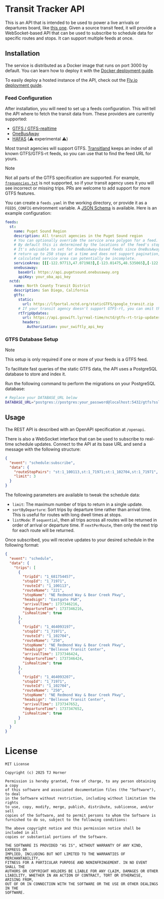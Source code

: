# Transit Tracker API

This is an API that is intended to be used to power a live arrivals or departures board, like [this one](https://github.com/EastsideUrbanism/transit-countdown-clock). Given a source transit feed, it will provide a WebSocket-based API that can be used to subscribe to schedule data for specific routes and stops. It can support multiple feeds at once.

## Installation

The service is distributed as a Docker image that runs on port 3000 by default. You can learn how to deploy it with the [Docker deployment guide](./deploy-docker.md).

To easily deploy a hosted instance of the API, check out the [Fly.io deployment guide](./deploy-fly.md).

### Feed Configuration

After installation, you will need to set up a feeds configuration. This will tell the API where to fetch the transit data from. These providers are currently supported:

- [GTFS / GTFS-realtime](https://gtfs.org/documentation/overview/)
- [OneBusAway](https://developer.onebusaway.org/)
- [HAFAS](https://github.com/public-transport/hafas-client) (⚠️ experimental ⚠️)

Most transit agencies will support GTFS. [Transitland](https://www.transit.land/operators) keeps an index of all known GTFS/GTFS-rt feeds, so you can use that to find the feed URL for yours.

> [!NOTE]  
> Not all parts of the GTFS specification are supported. For example, [`frequencies.txt`](https://gtfs.org/documentation/schedule/reference/#frequenciestxt) is not supported, so if your transit agency uses it you will see incorrect or missing trips. PRs are welcome to add support for more GTFS features.

You can create a `feeds.yaml` in the working directory, or provide it as a `FEEDS_CONFIG` environment variable. A [JSON Schema](./feed-schema.json) is available. Here is an example configuration:

```yaml
feeds:
  st:
    name: Puget Sound Region
    description: All transit agencies in the Puget Sound region
    # You can optionally override the service area polygon for a feed.
    # By default this is determined by the locations of the feed's stops.
    # It's advisable to set for OneBusAway-based feeds since OneBusAway can only
    # return up to 250 stops at a time and does not support pagination, so the
    # calculated service area can potentially be incomplete.
    serviceArea: [[[-122.97713,47.071983],[-123.01475,48.535065],[-122.9441,48.59793],[-121.633194,48.26319],[-121.60341,48.255344],[-121.6016,48.25484],[-121.60102,48.251865],[-121.601,48.25134],[-121.6923,47.85279],[-121.78612,47.491642],[-121.98235,47.199947],[-122.57929,46.933628],[-122.58955,46.93304],[-122.91552,46.979607],[-122.931404,46.98552],[-122.97713,47.071983]]]
    onebusaway:
      baseUrl: https://api.pugetsound.onebusaway.org
      apiKey: your_oba_api_key
  nctd:
    name: North County Transit District
    description: San Diego, California
    gtfs:
      static:
        url: https://lfportal.nctd.org/staticGTFS/google_transit.zip
      # If your transit agency doesn't support GTFS-rt, you can omit this section
      rtTripUpdates:
        url: https://api.goswift.ly/real-time/nctd/gtfs-rt-trip-updates
        headers:
          Authorization: your_swiftly_api_key
```

### GTFS Database Setup

> [!NOTE]  
> This setup is only required if one or more of your feeds is a GTFS feed.

To facilitate fast queries of the static GTFS data, the API uses a PostgreSQL database to store and index it.

Run the following command to perform the migrations on your PostgreSQL database:

```bash
# Replace your DATABASE_URL below
DATABASE_URL="postgres://postgres:your_password@localhost:5432/gtfs?sslmode=disable" pnpm gtfs:db:migrate
```

## Usage

The REST API is described with an OpenAPI specification at `/openapi`.

There is also a WebSocket interface that can be used to subscribe to real-time schedule updates. Connect to the API at its base URL and send a message with the following structure:

```json
{
  "event": "schedule:subscribe",
  "data": {
    "routeStopPairs": "st:1_100113,st:1_71971;st:1_102704,st:1_71971",
    "limit": 3
  }
}
```

The following parameters are available to tweak the schedule data:

- `limit`: The maximum number of trips to return in a single update.
- `sortByDeparture`: Sort trips by departure time rather than arrival time. This is useful for routes with long dwell times at stops.
- `listMode`: If `sequential`, then all trips across all routes will be returned in order of arrival or departure time. If `nextPerRoute`, then only the next trip for each route will be returned.

Once subscribed, you will receive updates to your desired schedule in the following format:

```json
{
  "event": "schedule",
  "data": {
    "trips": [
      {
        "tripId": "1_681754457",
        "stopId": "1_71971",
        "routeId": "1_100113",
        "routeName": "221",
        "stopName": "NE Redmond Way & Bear Creek Pkwy",
        "headsign": "Eastgate P&R",
        "arrivalTime": 1737346216,
        "departureTime": 1737346216,
        "isRealtime": true
      },
      {
        "tripId": "1_464093197",
        "stopId": "1_71971",
        "routeId": "1_102704",
        "routeName": "250",
        "stopName": "NE Redmond Way & Bear Creek Pkwy",
        "headsign": "Bellevue Transit Center",
        "arrivalTime": 1737346424,
        "departureTime": 1737346424,
        "isRealtime": true
      },
      {
        "tripId": "1_464093207",
        "stopId": "1_71971",
        "routeId": "1_102704",
        "routeName": "250",
        "stopName": "NE Redmond Way & Bear Creek Pkwy",
        "headsign": "Bellevue Transit Center",
        "arrivalTime": 1737347652,
        "departureTime": 1737347652,
        "isRealtime": true
      }
    ]
  }
}
```

# License

```
MIT License

Copyright (c) 2025 TJ Horner

Permission is hereby granted, free of charge, to any person obtaining a copy
of this software and associated documentation files (the "Software"), to deal
in the Software without restriction, including without limitation the rights
to use, copy, modify, merge, publish, distribute, sublicense, and/or sell
copies of the Software, and to permit persons to whom the Software is
furnished to do so, subject to the following conditions:

The above copyright notice and this permission notice shall be included in all
copies or substantial portions of the Software.

THE SOFTWARE IS PROVIDED "AS IS", WITHOUT WARRANTY OF ANY KIND, EXPRESS OR
IMPLIED, INCLUDING BUT NOT LIMITED TO THE WARRANTIES OF MERCHANTABILITY,
FITNESS FOR A PARTICULAR PURPOSE AND NONINFRINGEMENT. IN NO EVENT SHALL THE
AUTHORS OR COPYRIGHT HOLDERS BE LIABLE FOR ANY CLAIM, DAMAGES OR OTHER
LIABILITY, WHETHER IN AN ACTION OF CONTRACT, TORT OR OTHERWISE, ARISING FROM,
OUT OF OR IN CONNECTION WITH THE SOFTWARE OR THE USE OR OTHER DEALINGS IN THE
SOFTWARE.
```